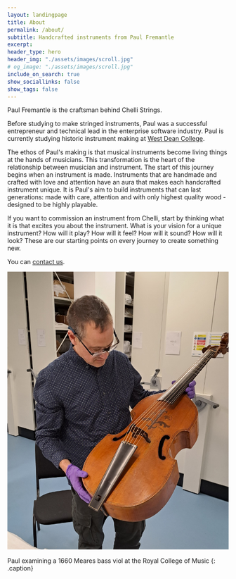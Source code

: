 ```yaml
---
layout: landingpage
title: About
permalink: /about/
subtitle: Handcrafted instruments from Paul Fremantle
excerpt: 
header_type: hero
header_img: "./assets/images/scroll.jpg"
# og_image: "./assets/images/scroll.jpg"
include_on_search: true
show_sociallinks: false
show_tags: false
---
```



Paul Fremantle is the craftsman behind Chelli Strings.

Before studying to make stringed instruments, Paul was a successful entrepreneur and technical lead in the enterprise software industry. 
Paul is currently studying historic instrument making at [West Dean College](https://www.westdean.ac.uk).

The ethos of Paul's making is that musical instruments become living things at the hands of musicians. This transformation is the heart of the relationship between musician and instrument.
The start of this journey begins when an instrument is made. Instruments that are handmade and crafted with love and attention have an aura that makes each handcrafted instrument unique. 
It is Paul's aim to build instruments that can last generations: made with care, attention and with only highest quality wood - designed to be highly playable.

If you want to commission an instrument from Chelli, start by thinking what it is that excites you about the instrument. What is your vision for a unique instrument? 
How will it play? How will it feel? How will it sound? How will it look? These are our starting points on every journey to create something new.

You can [contact us](/contact).

![Paul examining a 1660 Meares bass viol at the Royal College of Music](/assets/images/paulfremantle-meares.jpg "Paul Fremantle with Meares bass viol")

Paul examining a 1660 Meares bass viol at the Royal College of Music
{: .caption}
